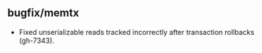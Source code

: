## bugfix/memtx

* Fixed unserializable reads tracked incorrectly after transaction rollbacks
  (gh-7343).
